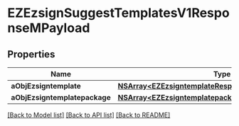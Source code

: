 # EZEzsignSuggestTemplatesV1ResponseMPayload

## Properties
Name | Type | Description | Notes
------------ | ------------- | ------------- | -------------
**aObjEzsigntemplate** | [**NSArray&lt;EZEzsigntemplateResponseCompound&gt;***](EZEzsigntemplateResponseCompound.md) |  | 
**aObjEzsigntemplatepackage** | [**NSArray&lt;EZEzsigntemplatepackageResponseCompound&gt;***](EZEzsigntemplatepackageResponseCompound.md) |  | 

[[Back to Model list]](../README.md#documentation-for-models) [[Back to API list]](../README.md#documentation-for-api-endpoints) [[Back to README]](../README.md)


